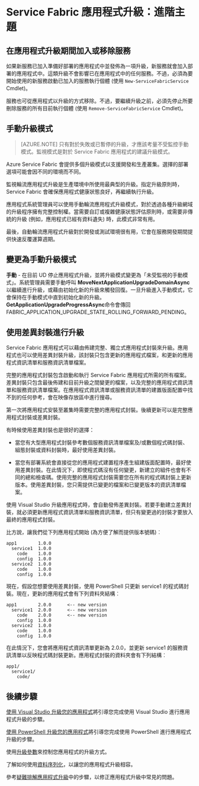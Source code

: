 <properties
   pageTitle="應用程式升級：進階主題 | Microsoft Azure"
   description="本文章涵蓋升級 Service Fabric 應用程式相關的一些進階主題。"
   services="service-fabric"
   documentationCenter=".net"
   authors="mani-ramaswamy"
   manager="timlt"
   editor=""/>

<tags
   ms.service="service-fabric"
   ms.devlang="dotnet"
   ms.topic="article"
   ms.tgt_pltfrm="NA"
   ms.workload="NA"
   ms.date="09/14/2016"
   ms.author="subramar"/>

# Service Fabric 應用程式升級：進階主題

## 在應用程式升級期間加入或移除服務

如果新服務已加入準備好部署的應用程式中並發佈為一項升級，新服務就會加入部署的應用程式中。這類升級不會影響已在應用程式中的任何服務。不過，必須為要開始使用的新服務啟動已加入的服務執行個體 (使用 `New-ServiceFabricService` Cmdlet)。

服務也可從應用程式以升級的方式移除。不過，要繼續升級之前，必須先停止所要刪除服務的所有目前執行個體 (使用 `Remove-ServiceFabricService` Cmdlet)。

## 手動升級模式

> [AZURE.NOTE]  只有對於失敗或已暫停的升級，才應該考量不受監控手動模式。監視模式是對於 Service Fabric 應用程式的建議升級模式。

Azure Service Fabric 會提供多個升級模式以支援開發和生產叢集。選擇的部署選項可能會因不同的環境而不同。

監視輪流應用程式升級是生產環境中所使用最典型的升級。指定升級原則時，Service Fabric 會確保應用程式健康狀態良好，再繼續執行升級。

 應用程式系統管理員可以使用手動輪流應用程式升級模式，對於透過各種升級網域的升級程序擁有完整控制權。當需要自訂或複雜健康狀態評估原則時，或需要非傳統的升級 (例如，應用程式已經有資料遺失) 時，此模式非常有用。

最後，自動輪流應用程式升級對於開發或測試環境很有用，它會在服務開發期間提供快速反覆運算週期。

## 變更為手動升級模式
**手動** - 在目前 UD 停止應用程式升級，並將升級模式變更為「未受監視的手動模式」。系統管理員需要手動呼叫 **MoveNextApplicationUpgradeDomainAsync** 以繼續進行升級，或藉由初始化新的升級來觸發回復。一旦升級進入手動模式，它會保持在手動模式中直到初始化新的升級。**GetApplicationUpgradeProgressAsync**命令會傳回 FABRIC\_APPLICATION\_UPGRADE\_STATE\_ROLLING\_FORWARD\_PENDING。

## 使用差異封裝進行升級

Service Fabric 應用程式可以藉由佈建完整、獨立式應用程式封裝來升級。應用程式也可以使用差異封裝升級，該封裝只包含更新的應用程式檔案，和更新的應用程式資訊清單和服務資訊清單檔案。

完整的應用程式封裝包含啟動和執行 Service Fabric 應用程式所需的所有檔案。差異封裝只包含最後佈建和目前升級之間變更的檔案，以及完整的應用程式資訊清單和服務資訊清單檔案。在應用程式資訊清單或服務資訊清單的建置版面配置中找不到的任何參考，會在映像存放區中進行搜尋。

第一次將應用程式安裝至叢集時需要完整的應用程式封裝。後續更新可以是完整應用程式封裝或差異封裝。

有時候使用差異封裝也是很好的選擇：

* 當您有大型應用程式封裝參考數個服務資訊清單檔案及/或數個程式碼封裝、組態封裝或資料封裝時，最好使用差異封裝。

* 當您有部署系統會直接從您的應用程式建置程序產生組建版面配置時，最好使用差異封裝。在此情況下，即使程式碼沒有任何變更，新建立的組件也會有不同的總和檢查碼。使用完整的應用程式封裝需要您在所有的程式碼封裝上更新版本。使用差異封裝，您只需提供已變更的檔案和已變更版本的資訊清單檔案。

使用 Visual Studio 升級應用程式時，會自動發佈差異封裝。若要手動建立差異封裝，就必須更新應用程式資訊清單和服務資訊清單，但只有變更過的封裝才要放入最終的應用程式封裝。

比方說，讓我們從下列應用程式開始 (為方便了解而提供版本號碼)︰

```text
app1       	1.0.0
  service1 	1.0.0
    code   	1.0.0
    config 	1.0.0
  service2 	1.0.0
    code   	1.0.0
    config 	1.0.0
```

現在，假設您想要使用差異封裝，使用 PowerShell 只更新 service1 的程式碼封裝。現在，更新的應用程式會有下列資料夾結構︰

```text
app1       	2.0.0      <-- new version
  service1 	2.0.0      <-- new version
    code   	2.0.0      <-- new version
    config 	1.0.0
  service2 	1.0.0
    code   	1.0.0
    config 	1.0.0
```

在此情況下，您會將應用程式資訊清單更新為 2.0.0，並更新 service1 的服務資訊清單以反映程式碼封裝更新。應用程式封裝的資料夾會有下列結構︰

```text
app1/
  service1/
    code/
```

## 後續步驟

[使用 Visual Studio 升級您的應用程式](service-fabric-application-upgrade-tutorial.md)將引導您完成使用 Visual Studio 進行應用程式升級的步驟。

[使用 PowerShell 升級您的應用程式](service-fabric-application-upgrade-tutorial-powershell.md)將引導您完成使用 PowerShell 進行應用程式升級的步驟。

使用[升級參數](service-fabric-application-upgrade-parameters.md)來控制您應用程式的升級方式。

了解如何使用[資料序列化](service-fabric-application-upgrade-data-serialization.md)，以讓您的應用程式升級相容。

參考[疑難排解應用程式升級](service-fabric-application-upgrade-troubleshooting.md)中的步驟，以修正應用程式升級中常見的問題。
 

<!---HONumber=AcomDC_0921_2016-->